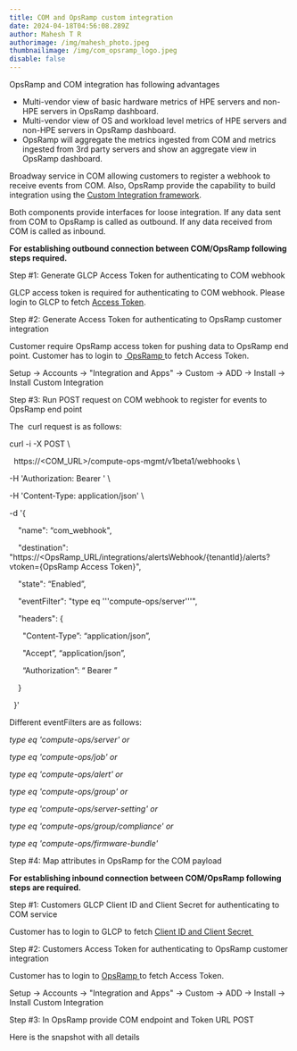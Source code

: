 ```yaml
---
title: COM and OpsRamp custom integration
date: 2024-04-18T04:56:08.289Z
author: Mahesh T R
authorimage: /img/mahesh_photo.jpeg
thumbnailimage: /img/com_opsramp_logo.jpeg
disable: false
---
```

OpsRamp and COM integration has following advantages

* Multi-vendor view of basic hardware metrics of HPE servers and non-HPE servers in OpsRamp dashboard.
* Multi-vendor view of OS and workload level metrics of HPE servers and non-HPE servers in OpsRamp dashboard.
* OpsRamp will aggregate the metrics ingested from COM and metrics ingested from 3rd party servers and show an aggregate view in OpsRamp dashboard.

Broadway service in COM allowing customers to register a webhook to receive events from COM. Also, OpsRamp provide the capability to build integration using the [Custom Integration framework](https://docs.opsramp.com/integrations/a2r/custom-integration/custom-integration).

Both components provide interfaces for loose integration. If any data sent from COM to OpsRamp is called as outbound. If any data received from COM is called as inbound.

**For establishing outbound connection between COM/OpsRamp following steps required.**

Step #1: Generate GLCP Access Token for authenticating to COM webhook

GLCP access token is required for authenticating to COM webhook. Please login to GLCP to fetch [Access Token](https://developer.greenlake.hpe.com/docs/greenlake/services/#generate-an-access-token).

Step #2: Generate Access Token for authenticating to OpsRamp customer integration

Customer require OpsRamp access token for pushing data to OpsRamp end point. Customer has to login to [ OpsRamp ](https://hpepcepoc.app.pov.opsramp.com/setupHome.do)to fetch Access Token.

Setup → Accounts → "Integration and Apps" → Custom → ADD → Install → Install Custom Integration



Step #3: Run POST request on COM webhook to register for events to OpsRamp end point

The  curl request is as follows:

curl -i -X POST \

  https://<COM_URL>/compute-ops-mgmt/v1beta1/webhooks \

\-H 'Authorization: Bearer <COM Access Token>' \

\-H 'Content-Type: application/json' \

\-d '{

    "name": “com_webhook",

    "destination": "https://<OpsRamp_URL/integrations/alertsWebhook/{tenantId}/alerts?vtoken={OpsRamp Access Token}",

    "state": “Enabled”,

    "eventFilter": "type eq '\''compute-ops/server'\''",

    "headers": {

      "Content-Type”: “application/json”,

      "Accept”, “application/json”,

      “Authorization”: “ Bearer <Access Token>”

    }

  }'

Different eventFilters are as follows:

*type eq 'compute-ops/server' or*

*type eq 'compute-ops/job' or*

*type eq 'compute-ops/alert' or*

*type eq 'compute-ops/group' or*

*type eq 'compute-ops/server-setting' or*

*type eq 'compute-ops/group/compliance' or*

*type eq 'compute-ops/firmware-bundle'*



Step #4: Map attributes in OpsRamp for the COM payload



**For establishing inbound connection between COM/OpsRamp following steps are required.**



Step #1: Customers GLCP Client ID and Client Secret for authenticating to COM service

Customer has to login to GLCP to fetch [Client ID and Client Secret ](https://developer.greenlake.hpe.com/docs/greenlake/services/#configuring-api-client-credentials)



Step #2: Customers Access Token for authenticating to OpsRamp customer integration

Customer has to login to [OpsRamp ](https://hpepcepoc.app.pov.opsramp.com/setupHome.do)to fetch Access Token.

Setup → Accounts → "Integration and Apps" → Custom → ADD → Install → Install Custom Integration

Step #3: In OpsRamp provide COM endpoint and Token URL POST 

Here is the snapshot with all details